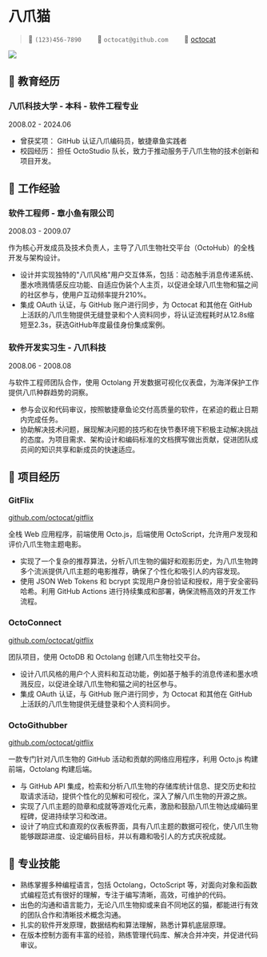 # 八爪猫

> <span class="icon">&#xe60f;</span> `(123)456-7890`&emsp;&emsp;
> <span class="icon">&#xe7ca;</span> `octocat@github.com`&emsp;&emsp;
> <span class="icon">&#xe600;</span> [octocat](https://github.com/octocat)

<img class="avatar" src="https://avatars.githubusercontent.com/u/583231?v=4">

## &#xe80c; 教育经历

<div class="entry-title">
    <h3>八爪科技大学 - 本科 - 软件工程专业</h3> 
    <p>2008.02 - 2024.06</p>
</div>

- 曾获奖项： GitHub 认证八爪编码员，敏捷章鱼实践者
- 校园经历： 担任 OctoStudio 队长，致力于推动服务于八爪生物的技术创新和项目开发。

## &#xe618; 工作经验

<div alt="entry-title">
    <h3>软件工程师 - 章小鱼有限公司</h3> 
    <p>2008.03 - 2009.07</p>
</div>

作为核心开发成员及技术负责人，主导了八爪生物社交平台（OctoHub）的全栈开发与架构设计。

- 设计并实现独特的"八爪风格"用户交互体系，包括：动态触手消息传递系统、墨水喷溅情感反应功能、自适应伪装个人主页，以促进全球八爪生物和猫之间的社区参与，使用户互动频率提升210%。
- 集成 OAuth 认证，与 GitHub 账户进行同步，为 Octocat 和其他在 GitHub 上活跃的八爪生物提供无缝登录和个人资料同步，将认证流程耗时从12.8s缩短至2.3s，获选GitHub年度最佳身份集成案例。

<div class="entry-title">
    <h3>软件开发实习生 - 八爪科技</h3> 
    <p>2008.06 - 2008.08</p>
</div>

与软件工程师团队合作，使用 Octolang 开发数据可视化仪表盘，为海洋保护工作提供八爪种群趋势的洞察。
- 参与会议和代码审议，按照敏捷章鱼论交付高质量的软件，在紧迫的截止日期内完成任务。
- 协助解决技术问题，展现解决问题的技巧和在快节奏环境下积极主动解决挑战的态度。为项目需求、架构设计和编码标准的文档撰写做出贡献，促进团队成员间的知识共享和新成员的快速适应。

## &#xe635; 项目经历

<div class="entry-title">
    <h3>GitFlix</h3>
    <a href="https://github.com/YiNNx/cmd-wrapped">github.com/octocat/gitflix</a>
</div>

全栈 Web 应用程序，前端使用 Octo.js，后端使用 OctoScript，允许用户发现和评价八爪生物主题电影。
- 实现了一个复杂的推荐算法，分析八爪生物的偏好和观影历史，为八爪生物跨多个流派提供八爪主题的电影推荐，确保了个性化和吸引人的内容发现。
- 使用 JSON Web Tokens 和 bcrypt 实现用户身份验证和授权，用于安全密码哈希。利用 GitHub Actions 进行持续集成和部署，确保流畅高效的开发工作流程。

<div class="entry-title">
    <h3>OctoConnect</h3> 
    <a href="https://github.com/YiNNx/cmd-wrapped">github.com/octocat/gitflix</a>
</div>

团队项目，使用 OctoDB 和 Octolang 创建八爪生物社交平台。
- 设计八爪风格的用户个人资料和互动功能，例如基于触手的消息传递和墨水喷溅反应，以促进全球八爪生物和猫之间的社区参与。
- 集成 OAuth 认证，与 GitHub 账户进行同步，为 Octocat 和其他在 GitHub 上活跃的八爪生物提供无缝登录和个人资料同步。

<div class="entry-title">
    <h3>OctoGithubber</h3> 
    <a href="https://github.com/YiNNx/cmd-wrapped">github.com/octocat/gitflix</a>
</div>

一款专门针对八爪生物的 GitHub 活动和贡献的网络应用程序，利用 Octo.js 构建前端，Octolang 构建后端。
- 与 GitHub API 集成，检索和分析八爪生物的存储库统计信息、提交历史和拉取请求活动，提供个性化的见解和可视化，深入了解八爪生物的开源之旅。
- 实现了八爪主题的勋章和成就等游戏化元素，激励和鼓励八爪生物达成编码里程碑，促进持续学习和改进。
- 设计了响应式和直观的仪表板界面，具有八爪主题的数据可视化，使八爪生物能够跟踪进度、设定编码目标，并以有趣和吸引人的方式庆祝成就。

## &#xecfa; 专业技能

- 熟练掌握多种编程语言，包括 Octolang，OctoScript 等，对面向对象和函数式编程范式有很好的理解，专注于编写清晰，高效，可维护的代码。
- 出色的沟通和语言能力，无论八爪生物抑或来自不同地区的猫，都能进行有效的团队合作和清晰技术概念沟通。
- 扎实的软件开发原理，数据结构和算法理解，熟悉计算机底层原理。
- 在版本控制方面有丰富的经验，熟练管理代码库、解决合并冲突，并促进代码审议。
